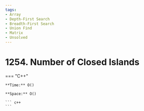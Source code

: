 ```yaml
---
tags:
- Array
- Depth-First Search
- Breadth-First Search
- Union Find
- Matrix
- Unsolved
---
```



# 1254. Number of Closed Islands

=== "C++"

    **Time:** O()

    **Space:** O()

    ``` c++
    ```